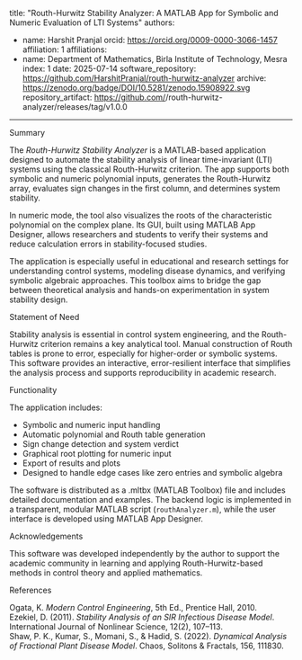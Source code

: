 title: "Routh-Hurwitz Stability Analyzer: A MATLAB App for Symbolic and Numeric Evaluation of LTI Systems"
authors:
  - name: Harshit Pranjal
    orcid: https://orcid.org/0009-0000-3066-1457
    affiliation: 1
affiliations:
  - name: Department of Mathematics, Birla Institute of Technology, Mesra
    index: 1
date: 2025-07-14
software_repository: https://github.com/HarshitPranjal/routh-hurwitz-analyzer
archive: https://zenodo.org/badge/DOI/10.5281/zenodo.15908922.svg
repository_artifact: https://github.com/<your-username>/routh-hurwitz-analyzer/releases/tag/v1.0.0
---

Summary

The *Routh-Hurwitz Stability Analyzer* is a MATLAB-based application designed to automate the stability analysis of linear time-invariant (LTI) systems using the classical Routh-Hurwitz criterion. The app supports both symbolic and numeric polynomial inputs, generates the Routh-Hurwitz array, evaluates sign changes in the first column, and determines system stability. 

In numeric mode, the tool also visualizes the roots of the characteristic polynomial on the complex plane. Its GUI, built using MATLAB App Designer, allows researchers and students to verify their systems and reduce calculation errors in stability-focused studies.

The application is especially useful in educational and research settings for understanding control systems, modeling disease dynamics, and verifying symbolic algebraic approaches. This toolbox aims to bridge the gap between theoretical analysis and hands-on experimentation in system stability design.

Statement of Need

Stability analysis is essential in control system engineering, and the Routh-Hurwitz criterion remains a key analytical tool. Manual construction of Routh tables is prone to error, especially for higher-order or symbolic systems. This software provides an interactive, error-resilient interface that simplifies the analysis process and supports reproducibility in academic research.

Functionality

The application includes:

- Symbolic and numeric input handling
- Automatic polynomial and Routh table generation
- Sign change detection and system verdict
- Graphical root plotting for numeric input
- Export of results and plots
- Designed to handle edge cases like zero entries and symbolic algebra

The software is distributed as a .mltbx (MATLAB Toolbox) file and includes detailed documentation and examples. The backend logic is implemented in a transparent, modular MATLAB script (`routhAnalyzer.m`), while the user interface is developed using MATLAB App Designer.

Acknowledgements

This software was developed independently by the author to support the academic community in learning and applying Routh-Hurwitz-based methods in control theory and applied mathematics.

References

Ogata, K. *Modern Control Engineering*, 5th Ed., Prentice Hall, 2010.  
Ezekiel, D. (2011). *Stability Analysis of an SIR Infectious Disease Model*. International Journal of Nonlinear Science, 12(2), 107–113.  
Shaw, P. K., Kumar, S., Momani, S., & Hadid, S. (2022). *Dynamical Analysis of Fractional Plant Disease Model*. Chaos, Solitons & Fractals, 156, 111830.  

